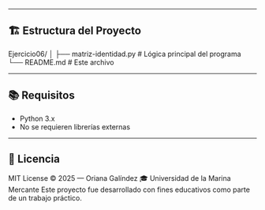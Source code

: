 
---

## 🏗️ Estructura del Proyecto

Ejercicio06/
│
├── matriz-identidad.py         # Lógica principal del programa
└── README.md         # Este archivo

---

## 📚 Requisitos

- Python 3.x
- No se requieren librerías externas

---

## 📄 Licencia

MIT License © 2025 — Oriana Galíndez 🎓 Universidad de la Marina Mercante
Este proyecto fue desarrollado con fines educativos como parte de un trabajo práctico.


